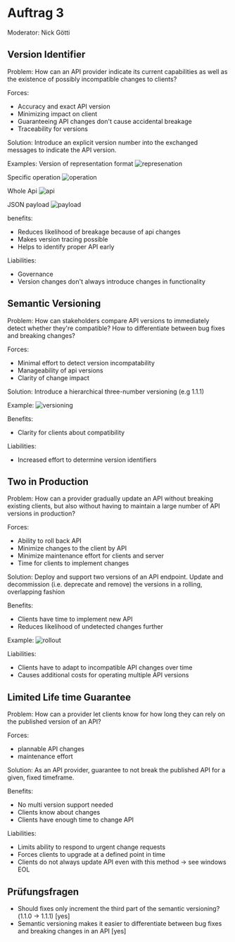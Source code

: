 # Auftrag 3
Moderator: Nick Götti

## Version Identifier
Problem: How can an API provider indicate its current capabilities as well as the existence of possibly incompatible changes to clients?

Forces:
- Accuracy and exact API version
- Minimizing impact on client
- Guaranteeing API changes don't cause accidental breakage
- Traceability for versions

Solution: Introduce an explicit version number into the exchanged messages to indicate the API version.

Examples:
Version of representation format
![represenation](uploads/f55758d145d702374870c5721495a8be/represenation.png)

Specific operation
![operation](uploads/2e2d3801a405b2dff4b85c5c7b8792b1/operation.png)

Whole Api
![api](uploads/2735a3a0967525f807ea094e138e4de0/api.png)

JSON payload
![payload](uploads/742cae61ab201413c72205d3940e654e/payload.png)

benefits:
- Reduces likelihood of breakage because of api changes
- Makes version tracing possible
- Helps to identify proper API early

Liabilities:
- Governance
- Version changes don't always introduce changes in functionality

## Semantic Versioning
Problem: How can stakeholders compare API versions to immediately detect whether they're compatible? How to differentiate between bug fixes and breaking changes?

Forces:
- Minimal effort to detect version incompatability
- Manageability of api versions
- Clarity of change impact

Solution: Introduce a hierarchical three-number versioning (e.g 1.1.1)

Example:
![versioning](uploads/c834347ce17c41236f0b9aac97d2a026/versioning.png)

Benefits:
- Clarity for clients about compatibility

Liabilities:
- Increased effort to determine version identifiers

## Two in Production
Problem: How can a provider gradually update an API without breaking existing clients, but also without having to maintain a large number of API versions in production?

Forces:
- Ability to roll back API
- Minimize changes to the client by API
- Minimize maintenance effort for clients and server
- Time for clients to implement changes

Solution: Deploy and support two versions of an API endpoint. Update and decommission (i.e. deprecate and remove) the versions in a rolling, overlapping fashion

Benefits:
- Clients have time to implement new API
- Reduces likelihood of undetected changes further

Example:
![rollout](uploads/91b75328686095c4f5878b8cb567b2ee/rollout.png)

Liabilities:
- Clients have to adapt to incompatible API changes over time
- Causes additional costs for operating multiple API versions

## Limited Life time Guarantee 
Problem: How can a provider let clients know for how long they can rely on the published version of an API?

Forces:
- plannable API changes
- maintenance effort

Solution: As an API provider, guarantee to not break the published API for a given, fixed timeframe.

Benefits:
- No multi version support needed
- Clients know about changes
- Clients have enough time to change API

Liabilities:
- Limits ability to respond to urgent change requests
- Forces clients to upgrade at a defined point in time
- Clients do not always update API even with this method -> see windows EOL

## Prüfungsfragen
- Should fixes only increment the third part of the semantic versioning?(1.1.0 -> 1.1.1) [yes]
- Semantic versioning makes it easier to differentiate between bug fixes and breaking changes in an API [yes]
